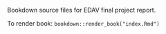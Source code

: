 Bookdown source files for EDAV final project report.

To render book: `bookdown::render_book("index.Rmd")`